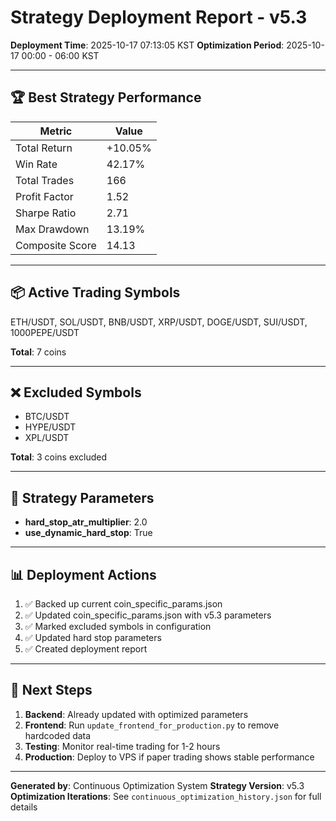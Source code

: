 # Strategy Deployment Report - v5.3

**Deployment Time**: 2025-10-17 07:13:05 KST
**Optimization Period**: 2025-10-17 00:00 - 06:00 KST

---

## 🏆 Best Strategy Performance

| Metric | Value |
|--------|-------|
| Total Return | +10.05% |
| Win Rate | 42.17% |
| Total Trades | 166 |
| Profit Factor | 1.52 |
| Sharpe Ratio | 2.71 |
| Max Drawdown | 13.19% |
| Composite Score | 14.13 |

---

## 📦 Active Trading Symbols

ETH/USDT, SOL/USDT, BNB/USDT, XRP/USDT, DOGE/USDT, SUI/USDT, 1000PEPE/USDT

**Total**: 7 coins

---

## ❌ Excluded Symbols

- BTC/USDT
- HYPE/USDT
- XPL/USDT

**Total**: 3 coins excluded

---

## 🔧 Strategy Parameters

- **hard_stop_atr_multiplier**: 2.0
- **use_dynamic_hard_stop**: True

---

## 📊 Deployment Actions

1. ✅ Backed up current coin_specific_params.json
2. ✅ Updated coin_specific_params.json with v5.3 parameters
3. ✅ Marked excluded symbols in configuration
4. ✅ Updated hard stop parameters
5. ✅ Created deployment report

---

## 🎯 Next Steps

1. **Backend**: Already updated with optimized parameters
2. **Frontend**: Run `update_frontend_for_production.py` to remove hardcoded data
3. **Testing**: Monitor real-time trading for 1-2 hours
4. **Production**: Deploy to VPS if paper trading shows stable performance

---

**Generated by**: Continuous Optimization System
**Strategy Version**: v5.3
**Optimization Iterations**: See `continuous_optimization_history.json` for full details
